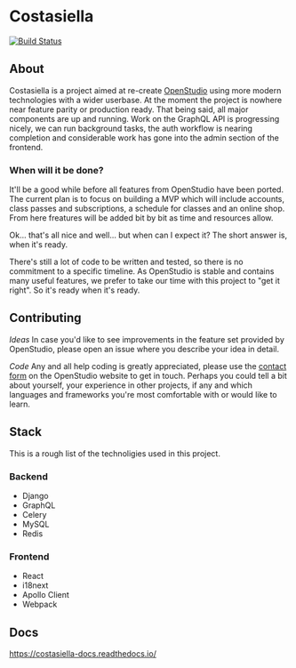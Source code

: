 # Costasiella

[![Build Status](https://travis-ci.com/costasiella/costasiella.svg?branch=master)](https://travis-ci.com/costasiella/costasiella)

## About

Costasiella is a project aimed at re-create [OpenStudio](https://github.com/openstudioproject/openstudio) using more modern technologies with a wider userbase. At the moment the project is nowhere near feature parity or production ready. That being said, all major components are up and running. Work on the GraphQL API is progressing nicely, we can run background tasks, the auth workflow is nearing completion and considerable work has gone into the admin section of the frontend. 

### When will it be done?

It'll be a good while before all features from OpenStudio have been ported. The current plan is to focus on building a MVP which will include accounts, class passes and subscriptions, a schedule for classes and an online shop. From here freatures will be added bit by bit as time and resources allow.

Ok... that's all nice and well... but when can I expect it?
The short answer is, when it's ready.

There's still a lot of code to be written and tested, so there is no commitment to a specific timeline. As OpenStudio is stable and contains many useful features, we prefer to take our time with this project to "get it right". So it's ready when it's ready.

## Contributing

*Ideas*
In case you'd like to see improvements in the feature set provided by OpenStudio, please open an issue where you describe your idea in detail. 

*Code*
Any and all help coding is greatly appreciated, please use the [contact form](https://www.openstudioproject.com/contact/) on the OpenStudio website to get in touch. Perhaps you could tell a bit about yourself, your experience in other projects, if any and which languages and frameworks you're most comfortable with or would like to learn. 

## Stack

This is a rough list of the technoligies used in this project.

### Backend
- Django
- GraphQL
- Celery
- MySQL
- Redis

### Frontend
- React
- i18next
- Apollo Client
- Webpack


## Docs

https://costasiella-docs.readthedocs.io/
